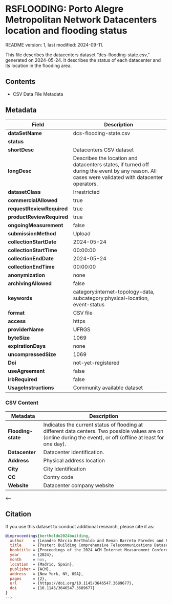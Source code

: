 # RSFLOODING: Porto Alegre Metropolitan Network Datacenters location and flooding status

README version: 1, last modified: 2024-09-11.

This file describes the datacenters dataset “dcs-flooding-state.csv,” generated on 2024-05-24. It describes the status of each datacenter and its location in the flooding area.

## Contents
- CSV Data File Metadata

## Metadata

| **Field**                 | **Description**                                                                                     |
|---------------------------|-----------------------------------------------------------------------------------------------------|
| **dataSetName**            | dcs-flooding-state.csv                                                                    |
| **status**                 |                                                                                     |
| **shortDesc**              | Datacenters CSV dataset                                                                                 |
| **longDesc**               | Describes the location and datacenters states, if turned off during the event by any reason. All cases were validated with datacenter operators. |
| **datasetClass**           | Irrestricted                                                                                        |
| **commercialAllowed**      | true                                                                                               |
| **requestReviewRequired**  | true                                                                                               |
| **productReviewRequired**  | true                                                                                              |
| **ongoingMeasurement**     | false                                                                                              |
| **submissionMethod**       | Upload                                                                                             |
| **collectionStartDate**    | 2024-05-24                                                                                        |
| **collectionStartTime**    | 00:00:00                                                                                           |
| **collectionEndDate**      | 2024-05-24                                                                                         |
| **collectionEndTime**      | 00:00:00                                                                                           |
| **anonymization**          | none                                                                                               |
| **archivingAllowed**       | false                                                                                              |
| **keywords**               | category:internet-topology-data, subcategory:physical-location, event-status                 |
| **format**                 | CSV file                                                                                           |
| **access**                 | https                                                                                              |
| **providerName**           | UFRGS                                                                                              |
| **byteSize**               | 1069                                                                                          |
| **expirationDays**         | none                                                                                               |
| **uncompressedSize**       | 1069                                                                                               |
| **Doi**                    | not-yet-registered                                                                                 |
| **useAgreement**           | false                                                                                              |
| **irbRequired**            | false                                                                                              |
| **UsageInstructions**      | Community available dataset |



### CSV Content

| **Metadata**     | **Description**                                                                 |
|------------------|---------------------------------------------------------------------------------|
| **Flooding-state**    | Indicates the current status of flooding at different data centers. Two possible values are on (online during the event), or off (offline at least for one day).                                             |
| **Datacenter**      | Datacenter identification.                                     |
| **Address**      | Physical address location                              |
| **City**     | City Identification                    |
| **CC**       | Contry code                                         |
| **Website**  | Datacenter company website |


<--            
## Citation

If you use this dataset to conduct additional research, please cite it as:
 
```bibtex
@inproceedings{bertholdo2024building,
  author    = {Leandro Márcio Bertholdo and Renan Barreto Paredes and Pedro de Botelho Marcos},
  title     = {Poster: Building Comprehensive Telecommunications Datasets During a Major Climatic Event},
  booktitle = {Proceedings of the 2024 ACM Internet Measurement Conference (IMC '24)},
  year      = {2024},
  month     = nov,
  location  = {Madrid, Spain},
  publisher = {ACM},
  address   = {New York, NY, USA},
  pages     = {2},
  url       = {https://doi.org/10.1145/3646547.3689677},
  doi       = {10.1145/3646547.3689677}
}
-->
